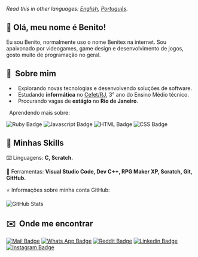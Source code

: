 *Read this in other languages: [English](README.eng.md), [Português](README.md).*

## 👋 Olá, meu nome é <strong>Benito!</strong>

Eu sou Benito, normalmente uso o nome Benitex na internet. Sou apaixonado por videogames, game design e desenvolvimento de jogos, gosto muito de programação no geral.

## 👦 &nbsp;Sobre mim

* &nbsp; Explorando novas tecnologias e desenvolvendo soluções de software.
* &nbsp; Estudando **informática** no <a href="http://www.cefet-rj.br/">Cefet/RJ</a>, 3° ano do Ensino Médio técnico.
* &nbsp; Procurando vagas de **estágio** no **Rio de Janeiro**.

&nbsp; Aprendendo mais sobre:

![Ruby Badge](https://img.shields.io/badge/Ruby-CC342D?style=for-the-badge&logo=ruby&logoColor=white) ![Javascript Badge](https://img.shields.io/badge/JavaScript-323330?style=for-the-badge&logo=javascript&logoColor=F7DF1E) ![HTML Badge](https://img.shields.io/badge/HTML-239120?style=for-the-badge&logo=html5&logoColor=white) ![CSS Badge](	https://img.shields.io/badge/CSS-239120?&style=for-the-badge&logo=css3&logoColor=white)

## 🚀 Minhas Skills

 ⌨️ Linguagens: <strong>C, Scratch.</strong>
 
 🔧 Ferramentas: <strong>Visual Studio Code, Dev C++, RPG Maker XP, Scratch, Git, GitHub.</strong>
 
 ⭐ Informações sobre minha conta GitHub:
 
![GitHub Stats](https://github-readme-stats.vercel.app/api?username=Benitex&show_icons=true)
 
 ## ✉️ &nbsp;Onde me encontrar

[![Mail Badge](https://img.shields.io/badge/Gmail-D14836?style=for-the-badge&logo=gmail&logoColor=white)](mailto:benitoapepe@yahoo.com.br)
[![Whats App Badge](https://img.shields.io/badge/WhatsApp-25D366?style=for-the-badge&logo=whatsapp&logoColor=white)](21969738474)
[![Reddit Badge](https://img.shields.io/badge/Reddit-FF4500?style=for-the-badge&logo=reddit&logoColor=white)](https://www.reddit.com/user/Benitex_Gamer)
[![Linkedin Badge](https://img.shields.io/badge/LinkedIn-0077B5?style=for-the-badge&logo=linkedin&logoColor=white)](https://www.linkedin.com/in/benito-andr%C3%A9-pepe-08960519a/) 
[![Instagram Badge](	https://img.shields.io/badge/Instagram-E4405F?style=for-the-badge&logo=instagram&logoColor=white)](https://instagram.com/benitexpepe?utm_medium=copy_link)
